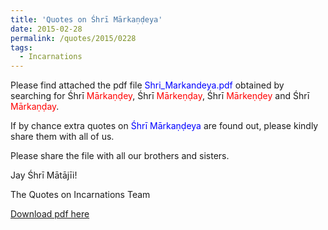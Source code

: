 ```yaml
---
title: 'Quotes on Śhrī Mārkaṇḍeya'
date: 2015-02-28
permalink: /quotes/2015/0228
tags:
  - Incarnations
---
```


Please find attached the pdf file <font color="blue">Shri_Markandeya.pdf</font> obtained by searching for Śhrī <font color="red">Mārkaṇḍey</font>, Śhrī <font color="red">Mārkeṇḍay</font>, Śhrī <font color="red">Mārkeṇḍey</font> and Śhrī <font color="red">Mārkaṇḍay</font>.   

If by chance extra quotes on <font color="blue">Śhrī Mārkaṇḍeya</font> are found out, please kindly share them with all of us.  

Please share the file with all our brothers and sisters.  

Jay Śhrī Mātājīi!  

The Quotes on Incarnations Team  

[Download pdf here](http://seven-teams.github.io/files/Shri_Markandeya.pdf)